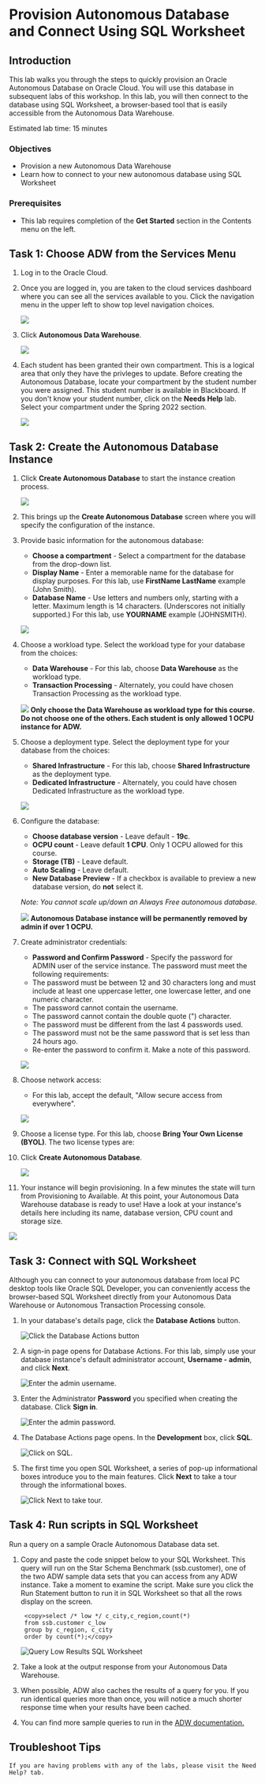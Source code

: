 
<!-- Updated April 12, 2021 -->
# Provision Autonomous Database and Connect Using SQL Worksheet

## Introduction

This lab walks you through the steps to quickly provision an Oracle Autonomous Database on Oracle Cloud. You will use this database in subsequent labs of this workshop. In this lab, you will then connect to the database using SQL Worksheet, a browser-based tool that is easily accessible from the Autonomous Data Warehouse.

[](youtube:a6Jm7lYaCWI)

Estimated lab time: 15 minutes

### Objectives

-   Provision a new Autonomous Data Warehouse
-   Learn how to connect to your new autonomous database using SQL Worksheet


### Prerequisites

-   This lab requires completion of the **Get Started** section in the Contents menu on the left.  


## Task 1: Choose ADW from the Services Menu

1. Log in to the Oracle Cloud.
2. Once you are logged in, you are taken to the cloud services dashboard where you can see all the services available to you. Click the navigation menu in the upper left to show top level navigation choices.

    ![](./images/picture100-36.png " ")


3. Click **Autonomous Data Warehouse**.

    ![](https://raw.githubusercontent.com/oracle/learning-library/master/common/images/console/database-adw.png " ")

4. Each student has been granted their own compartment.  This is a logical area that only they have the privleges to update.  Before creating the Autonomous Database, locate your compartment by the student number you were assigned.  This student number is available in Blackboard.  If you don't know your student number, click on the **Needs Help** lab.  Select your compartment under the Spring 2022 section.

    ![](./images/compartment.png " ")
    
## Task 2: Create the Autonomous Database Instance

1. Click **Create Autonomous Database** to start the instance creation process.


    ![](./images/picture100-23.png " ")


2.  This brings up the __Create Autonomous Database__ screen where you will specify the configuration of the instance.
3. Provide basic information for the autonomous database:

    - __Choose a compartment__ - Select a compartment for the database from the drop-down list.
    - __Display Name__ - Enter a memorable name for the database for display purposes. For this lab, use __FirstName LastName__ example (John Smith).
    - __Database Name__ - Use letters and numbers only, starting with a letter. Maximum length is 14 characters. (Underscores not initially supported.) For this lab, use __YOURNAME__ example (JOHNSMITH).

    ![](./images/database-name.png " ")

4. Choose a workload type. Select the workload type for your database from the choices:

    - __Data Warehouse__ - For this lab, choose __Data Warehouse__ as the workload type.
    - __Transaction Processing__ - Alternately, you could have chosen Transaction Processing as the workload type.


    ![](./images/picture100-26b.png " ")
    <b>Only choose the Data Warehouse as workload type for this course.  Do not choose one of the others. Each student is only allowed 1 OCPU instance for ADW.</b>


5. Choose a deployment type. Select the deployment type for your database from the choices:

    - __Shared Infrastructure__ - For this lab, choose __Shared Infrastructure__ as the deployment type.
    - __Dedicated Infrastructure__ - Alternately, you could have chosen Dedicated Infrastructure as the workload type.

    ![](./images/picture100-26-deployment-type.png " ")

6. Configure the database:

    - __Choose database version__ - Leave default - __19c__.
    - __OCPU count__ - Leave default __1 CPU__. Only 1 OCPU allowed for this course. 
    - __Storage (TB)__ - Leave default. 
    - __Auto Scaling__ - Leave default.
    - __New Database Preview__ - If a checkbox is available to preview a new database version, do __not__ select it.

    *Note: You cannot scale up/down an Always Free autonomous database.*

    ![](./images/picture100-26c.png " ")
    <b>Autonomous Database instance will be permanently removed by admin if over 1 OCPU.</b>

7. Create administrator credentials:

    - __Password and Confirm Password__ - Specify the password for ADMIN user of the service instance. The password must meet the following requirements:
    - The password must be between 12 and 30 characters long and must include at least one uppercase letter, one lowercase letter, and one numeric character.
    - The password cannot contain the username.
    - The password cannot contain the double quote (") character.
    - The password must be different from the last 4 passwords used.
    - The password must not be the same password that is set less than 24 hours ago.
    - Re-enter the password to confirm it. Make a note of this password.

    ![](./images/picture100-26d.png " ")

    
8. Choose network access:
    - For this lab, accept the default, "Allow secure access from everywhere".
   
    ![](./images/picture100-26e.png " ")
    
9. Choose a license type. For this lab, choose __Bring Your Own License (BYOL)__. The two license types are:

10. Click __Create Autonomous Database__.


    ![](./images/picture100-27.png " ")

11.  Your instance will begin provisioning. In a few minutes the state will turn from Provisioning to Available. At this point, your Autonomous Data Warehouse database is ready to use! Have a look at your instance's details here including its name, database version, CPU count and storage size.

   ![](./images/picture100-32.png " ")

   
## Task 3: Connect with SQL Worksheet

Although you can connect to your autonomous database from local PC desktop tools like Oracle SQL Developer, you can conveniently access the browser-based SQL Worksheet directly from your Autonomous Data Warehouse or Autonomous Transaction Processing console.

1. In your database's details page, click the **Database Actions** button.

    ![Click the Database Actions button](./images/click-database-actions-button.png " ")

   
2. A sign-in page opens for Database Actions. For this lab, simply use your database instance's default administrator account, **Username - admin**, and click **Next**.


    ![Enter the admin username.](./images/picture100-16.png " ")

3. Enter the Administrator **Password** you specified when creating the database. Click **Sign in**.

    ![Enter the admin password.](./images/picture100-16-password.png " ")

4. The Database Actions page opens. In the **Development** box, click **SQL**.

    ![Click on SQL.](./images/picture100-16-click-sql.png " ")

5. The first time you open SQL Worksheet, a series of pop-up informational boxes introduce you to the main features. Click **Next** to take a tour through the informational boxes.

    ![Click Next to take tour.](./images/picture100-sql-worksheet.png " ")


## Task 4: Run scripts in SQL Worksheet

Run a query on a sample Oracle Autonomous Database data set.

1. Copy and paste the code snippet below to your SQL Worksheet. This query will run on the Star Schema Benchmark (ssb.customer), one of the two ADW sample data sets that you can access from any ADW instance. Take a moment to examine the script. Make sure you click the Run Statement button to run it in SQL Worksheet so that all the rows display on the screen.

        <copy>select /* low */ c_city,c_region,count(*)
        from ssb.customer c_low
        group by c_region, c_city
        order by count(*);</copy>

    ![Query Low Results SQL Worksheet](./images/ssb-query-low-results-sql-worksheet.png " ")

2. Take a look at the output response from your Autonomous Data Warehouse.

3. When possible, ADW also caches the results of a query for you.  If you run identical queries more than once, you will notice a much shorter response time when your results have been cached.

4. You can find more sample queries to run in the <a href="https://www.oracle.com/autonomous-database/autonomous-data-warehouse/">ADW documentation.</a>


## Troubleshoot Tips

    If you are having problems with any of the labs, please visit the Need Help? tab.


